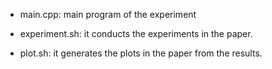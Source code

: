 - main.cpp: main program of the experiment

- experiment.sh: it conducts the experiments in the paper.

- plot.sh: it generates the plots in the paper from the results.